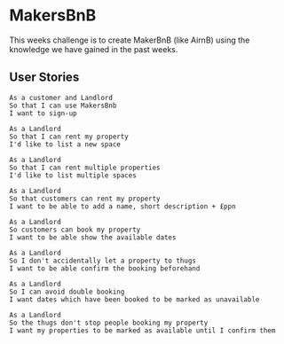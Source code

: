 # MakersBnB
This weeks challenge is to create MakerBnB (like AirnB) using the knowledge we have gained in the past weeks.

## User Stories

```
As a customer and Landlord
So that I can use MakersBnb
I want to sign-up

As a Landlord
So that I can rent my property
I'd like to list a new space

As a Landlord
So that I can rent multiple properties
I'd like to list multiple spaces

As a Landlord
So that customers can rent my property
I want to be able to add a name, short description + £ppn

As a Landlord
So customers can book my property
I want to be able show the available dates

As a Landlord
So I don't accidentally let a property to thugs
I want to be able confirm the booking beforehand

As a Landlord
So I can avoid double booking
I want dates which have been booked to be marked as unavailable

As a Landlord
So the thugs don't stop people booking my property
I want my properties to be marked as available until I confirm them
```